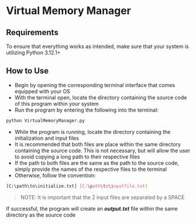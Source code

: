 # Virtual Memory Manager
## Requirements
To ensure that everything works as intended, make sure that your system is utilizing Python 3.12.1+
## How to Use
* Begin by opening the corresponding terminal interface that comes equipped with your OS
* With the terminal open, locate the directory containing the source code of this program within your system
* Run the program by entering the following into the terminal:
```bash
python VirtualMemoryManager.py
```
* While the program is running, locate the directory containing the initialization and input files
* It is recommended that both files are place within the same directory containing the source code. This is not necessary, but will allow the user to avoid copying a long path to their respective files
* If the path to both files are the same as the path to the source code, simply provide the names of the respective files to the terminal
* Otherwise, follow the convention:
```bash
[C:\path\to\initialize.txt] [C:\path\to\inputfile.txt]
```
> NOTE: It is important that the 2 input files are separated by a SPACE

If successful, the program will create an ***output.txt*** file within the same directory as the source code
